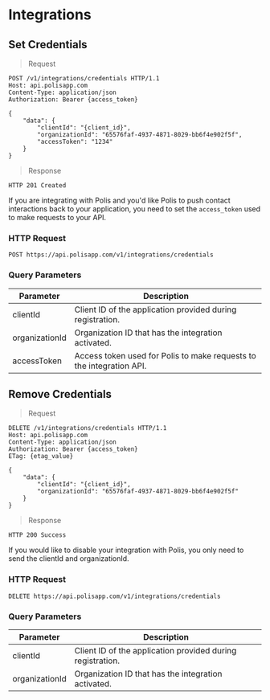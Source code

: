 # Integrations

## Set Credentials

> Request

```http
POST /v1/integrations/credentials HTTP/1.1
Host: api.polisapp.com
Content-Type: application/json
Authorization: Bearer {access_token}

{
	"data": {
		"clientId": "{client_id}",
		"organizationId": "65576faf-4937-4871-8029-bb6f4e902f5f",
		"accessToken": "1234"
	}
}
```

> Response

```http
HTTP 201 Created
```

If you are integrating with Polis and you'd like Polis to push contact interactions back to your application, you need to set the `access_token` used to make requests to your API.

### HTTP Request

`POST https://api.polisapp.com/v1/integrations/credentials`

### Query Parameters

Parameter | Description
--------- | -----------
clientId | Client ID of the application provided during registration.
organizationId | Organization ID that has the integration activated.
accessToken | Access token used for Polis to make requests to the integration API.


## Remove Credentials

> Request

```http
DELETE /v1/integrations/credentials HTTP/1.1
Host: api.polisapp.com
Content-Type: application/json
Authorization: Bearer {access_token}
ETag: {etag_value}

{
	"data": {
		"clientId": "{client_id}",
		"organizationId": "65576faf-4937-4871-8029-bb6f4e902f5f"
	}
}
```

> Response

```http
HTTP 200 Success
```

If you would like to disable your integration with Polis, you only need to send the clientId and organizationId.

### HTTP Request

`DELETE https://api.polisapp.com/v1/integrations/credentials`

### Query Parameters

Parameter | Description
--------- | -----------
clientId | Client ID of the application provided during registration.
organizationId | Organization ID that has the integration activated.
